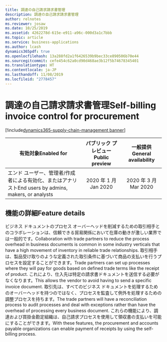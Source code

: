 ```yaml
---
title: 調達の自己請求請求書管理
description: 調達の自己請求請求書管理
author: relnotes
ms.reviewer: josaw
ms.date: 10/25/2019
ms.assetid: 4262278d-615e-e911-a96c-000d3a1c7bbb
ms.topic: article
ms.service: business-applications
ms.author: lcash
dynamics365pdf: true
ms.openlocfilehash: 13a288fd2a1f6426539b9bec33ce890506b70e44
ms.sourcegitcommit: cefe454c62a0cd90d468ae3b12f5b74678345401
ms.translationtype: HT
ms.contentlocale: ja-JP
ms.lasthandoff: 11/08/2019
ms.locfileid: "2778457"
---
```

# <a name="self-billing-invoice-control-for-procurement"></a><span data-ttu-id="3cf6e-103">調達の自己請求請求書管理</span><span class="sxs-lookup"><span data-stu-id="3cf6e-103">Self-billing invoice control for procurement</span></span>
[!include[dynamics365-supply-chain-management banner](../includes/dynamics365-supply-chain-management.md)]

| <span data-ttu-id="3cf6e-104">有効対象</span><span class="sxs-lookup"><span data-stu-id="3cf6e-104">Enabled for</span></span>    |  <span data-ttu-id="3cf6e-105">パブリック プレビュー</span><span class="sxs-lookup"><span data-stu-id="3cf6e-105">Public preview</span></span> | <span data-ttu-id="3cf6e-106">一般提供</span><span class="sxs-lookup"><span data-stu-id="3cf6e-106">General availability</span></span> | 
| ---------- | :----------: |:----------: |
|<span data-ttu-id="3cf6e-107">エンド ユーザー、管理者/作成者による有効化、またはアナリスト</span><span class="sxs-lookup"><span data-stu-id="3cf6e-107">End users by admins, makers, or analysts</span></span>|<span data-ttu-id="3cf6e-108">2020 年 1 月</span><span class="sxs-lookup"><span data-stu-id="3cf6e-108">Jan 2020</span></span>| <span data-ttu-id="3cf6e-109">2020 年 3 月</span><span class="sxs-lookup"><span data-stu-id="3cf6e-109">Mar 2020</span></span>|






## <a name="feature-details"></a><span data-ttu-id="3cf6e-110">機能の詳細</span><span class="sxs-lookup"><span data-stu-id="3cf6e-110">Feature details</span></span>
<!--feature detail start -->
<span data-ttu-id="3cf6e-111">ビジネス ドキュメントのプロセス オーバーヘッドを削減するための取引相手とのコラボレーションは、信頼できる貿易関係において在庫の動きが激しい業界では一般的です。</span><span class="sxs-lookup"><span data-stu-id="3cf6e-111">Collaboration with trade partners to reduce the process overhead in business documents is common in some industry verticals that have a high movement of inventory in reliable trade relationships.</span></span> <span data-ttu-id="3cf6e-112">取引相手は、製品受け取りのような定義された取引条件に基づいて商品の支払いを行うプロセスを設定することができます。</span><span class="sxs-lookup"><span data-stu-id="3cf6e-112">Trade partners can set up processes where they will pay for goods based on defined trade terms like the receipt of product.</span></span> <span data-ttu-id="3cf6e-113">これにより、仕入先は特定の請求書ドキュメントを送信する必要がなくなります。</span><span class="sxs-lookup"><span data-stu-id="3cf6e-113">This allows the vendor to avoid having to send a specific invoice document.</span></span> <span data-ttu-id="3cf6e-114">取引先は、すべてのビジネス ドキュメントを処理するためのオーバーヘッドを持つのではなく、プロセスを監査して例外を処理するための調整プロセスを持ちます。</span><span class="sxs-lookup"><span data-stu-id="3cf6e-114">The trade partners will have a reconciliation process to audit processes and deal with exceptions rather than have the overhead of processing every business document.</span></span> <span data-ttu-id="3cf6e-115">これらの機能により、調達および買掛金勘定組織は、自己請求プロセスを使用して領収書の支払いを可能にすることができます。</span><span class="sxs-lookup"><span data-stu-id="3cf6e-115">With these features, the procurement and accounts payable organizations can enable payment of receipts by using the self-billing process.</span></span>
<!--feature detail end -->









